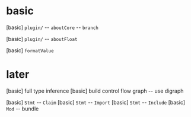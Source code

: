 # basic

[basic] `plugin/` -- `aboutCore` -- `branch`

[basic] `plugin/` -- `aboutFloat`

[basic] `formatValue`

# later

[basic] full type inference
[basic] build control flow graph -- use digraph

[basic] `Stmt` -- `Claim`
[basic] `Stmt` -- `Import`
[basic] `Stmt` -- `Include`
[basic] `Mod` -- bundle
